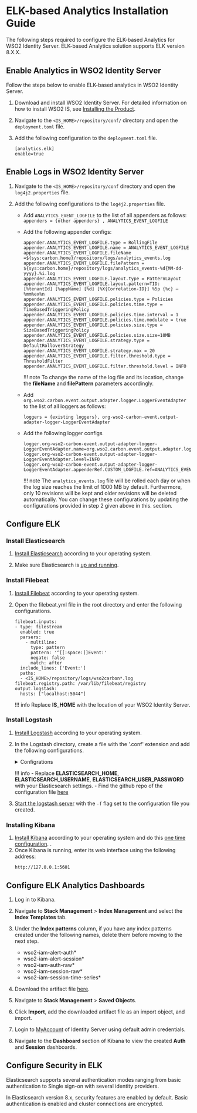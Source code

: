 # ELK-based Analytics Installation Guide

The following steps required to configure the ELK-based Analytics for WSO2 Identity Server.  ELK-based Analytics solution supports ELK version 8.X.X.

## Enable Analytics in WSO2 Identity Server

Follow the steps below to enable ELK-based analytics in WSO2 Identity Server.

1. Download and install WSO2 Identity Server. For detailed information
   on how to install WSO2 IS, see [Installing the
   Product](../../setup/installing-the-product).

2. Navigate to the `<IS_HOME>/repository/conf/` directory and open the `deployment.toml` file.

3. Add the following configuration to the `deployment.toml` file.

    ```
    [analytics.elk]
    enable=true
    ```

## Enable Logs in WSO2 Identity Server

1. Navigate to the `<IS_HOME>/repository/conf` directory and open the `log4j2.properties` file.

2. Add the following configurations to the `log4j2.properties` file.
    
    - Add `ANALYTICS_EVENT_LOGFILE` to the list of all appenders as follows: <br />
        `appenders = {other appenders} , ANALYTICS_EVENT_LOGFILE`

    - Add the following appender configs:

        ```
        appender.ANALYTICS_EVENT_LOGFILE.type = RollingFile
        appender.ANALYTICS_EVENT_LOGFILE.name = ANALYTICS_EVENT_LOGFILE
        appender.ANALYTICS_EVENT_LOGFILE.fileName =${sys:carbon.home}/repository/logs/analytics_events.log
        appender.ANALYTICS_EVENT_LOGFILE.filePattern = ${sys:carbon.home}/repository/logs/analytics_events-%d{MM-dd-yyyy}.%i.log
        appender.ANALYTICS_EVENT_LOGFILE.layout.type = PatternLayout
        appender.ANALYTICS_EVENT_LOGFILE.layout.pattern=TID: [%tenantId] [%appName] [%d] [%X{Correlation-ID}] %5p {%c} — %mm%ex%n
        appender.ANALYTICS_EVENT_LOGFILE.policies.type = Policies
        appender.ANALYTICS_EVENT_LOGFILE.policies.time.type = TimeBasedTriggeringPolicy
        appender.ANALYTICS_EVENT_LOGFILE.policies.time.interval = 1
        appender.ANALYTICS_EVENT_LOGFILE.policies.time.modulate = true
        appender.ANALYTICS_EVENT_LOGFILE.policies.size.type = SizeBasedTriggeringPolicy
        appender.ANALYTICS_EVENT_LOGFILE.policies.size.size=10MB
        appender.ANALYTICS_EVENT_LOGFILE.strategy.type = DefaultRolloverStrategy
        appender.ANALYTICS_EVENT_LOGFILE.strategy.max = 20
        appender.ANALYTICS_EVENT_LOGFILE.filter.threshold.type = ThresholdFilter
        appender.ANALYTICS_EVENT_LOGFILE.filter.threshold.level = INFO
        ```

        !!! note
            To change the name of the log file and its location, change the **fileName** and **filePattern** parameters accordingly.

    - Add `org.wso2.carbon.event.output.adapter.logger.LoggerEventAdapter` to the list of all loggers as follows:
        ```
        loggers = {existing loggers}, org-wso2-carbon-event.output-adapter-logger-LoggerEventAdapter
        ```
    - Add the following logger configs
        ```
        logger.org-wso2-carbon-event.output-adapter-logger-LoggerEventAdapter.name=org.wso2.carbon.event.output.adapter.logger.LoggerEventAdapter
        logger.org-wso2-carbon-event.output-adapter-logger-LoggerEventAdapter.level=INFO
        logger.org-wso2-carbon-event.output-adapter-logger-LoggerEventAdapter.appenderRef.CUSTOM_LOGFILE.ref=ANALYTICS_EVENT_LOGFILE
        ```

        !!! note
            The `analytics_events.log` file will be rolled each day or when the log size reaches the limit of 1000 MB by default. Furthermore, only 10 revisions will be kept and older revisions will be deleted automatically. You can change these configurations by updating the configurations provided in step 2 given above in this. section.
 
## Configure ELK

### Install Elasticsearch
 
1. [Install Elasticsearch](https://www.elastic.co/guide/en/elastic-stack-get-started/current/get-started-elastic-stack.html#install-elasticsearch) according to your operating system.

2. Make sure Elasticsearch is [up and running](https://www.elastic.co/guide/en/elastic-stack-get-started/current/get-started-elastic-stack.html#_make_sure_that_elasticsearch_is_up_and_running).

### Install Filebeat
1. [Install Filebeat](https://www.elastic.co/guide/en/beats/filebeat/current/filebeat-installation-configuration.html#installation) according to your operating system.

2. Open the filebeat.yml file in the root directory and enter the following configurations.
    ```
    filebeat.inputs:
    - type: filestream  
      enabled: true
      parsers:
        - multiline:
          type: pattern
          pattern: '^[[:space:]]Event:'
          negate: false
          match: after
      include_lines: ['Event:']
      paths:
      - <IS_HOME>/repository/logs/wso2carbon*.log
    filebeat.registry.path: /var/lib/filebeat/registry
    output.logstash:
      hosts: ["localhost:5044"]
    ```

    !!! info
        Replace **IS_HOME** with the location of your WSO2 Identity Server.

### Install Logstash
 
1. [Install Logstash](https://www.elastic.co/guide/en/logstash/current/installing-logstash.html) according to your operating system.
2. In the Logstash directory, create a file with the '.conf' extension and add the following configurations.

    <details>
      <summary>Configrations</summary>

      ```
      
      input {
      	beats {
          		port => "5044"
        	}
      }
      
      filter {
      	if " Event:" not in [message] {
      	  drop {}
      	}
      
      	mutate {
              gsub => [
                "message", "LOCAL", "Resident"
              ]
      	}
      
      	# Date format parse
      	grok {
      		ecs_compatibility => disabled
      		match => {
      			'message' => '\[%{TIMESTAMP_ISO8601:logtime}\].*Unique ID: %{GREEDYDATA:eventType},\n Event: %      {GREEDYDATA:eventdata}'
      		}
      	}
      
      	json {
      		ecs_compatibility => disabled
      		source => "eventdata"
      		remove_field => ["eventdata","message"]
      	}
      
      	#ruby code to convert the comma seperated roles into an array
      	ruby{
      		code =>"
      
      		# method to split the supplied string by comma, trim whitespace and return an array
      		def mapStringToArray(strFieldValue)
      
      		#if string is not null, return array
      		if (strFieldValue != nil)
      			fieldArr =  strFieldValue.split(',').map(&:strip).reject(&:empty?).uniq 
      			return fieldArr                             
      		end     
      
      		return [] #return empty array if string is nil
      		end
      
      		vrtArr = mapStringToArray(event.get('[event][payloadData][rolesCommaSeparated]'))
      		if vrtArr.length > 0                           
      			event.set('[event][payloadData][rolesCommaSeparated]', vrtArr)
      		end
      
      		event_array = []
      		event_type = event.get('[event][payloadData][eventType]')
      		idp_type = event.get('[event][payloadData][identityProviderType]')
      		auth_step_success = event.get('[event][payloadData][authStepSuccess]')
              if (event_type == 'overall' || auth_step_success == false)
      			event_array.push('Overall')
      		end
      		if (event_type == 'step')
      			if (idp_type == 'Resident')
      				event_array.push('Resident')
      			end
      			if (idp_type == 'FEDERATED')
      				event_array.push('Federated')
      			end
      		end
      		event.set('[event][payloadData][event_type_filter]', event_array)
      	"
      	}
      
      	# take log time as the timestamp
      	date {
      		match => [ "logtime" , "yyyy-MM-dd HH:mm:ss,SSS" ]
      		target => "@timestamp"
      	}
      
      	# session specific
      	if [eventType] == "session" {
      
      		# user agent filter to transform the userAgent string into seperated fields
      		useragent {
      			ecs_compatibility => disabled
      			source => "[event][payloadData][userAgent]"
      			target => "userAgentDetails"
      		}
      
      		date {
      			match => [ "[event][payloadData][startTimestamp]" , "UNIX_MS" ]
      			target => "startTime"
      		}
      
      		date {
      			match => [ "[event][payloadData][terminationTimestamp]" , "UNIX_MS" ]
      			target => "endTime"
      		}
      
      	} else if [eventType] == "auth" {
      
      		#geo ip filter to transform the IP address to location
      		geoip {
      			ecs_compatibility => disabled
      			source => "[event][payloadData][remoteIp]"
      		}
      
      		# geo IP failure to lookup or local address 
      		if "_geoip_lookup_failure" in [tags] {
      			mutate {
      				add_field => { "[geoip][country_name]" => "N/A" }
      			}
      		}
      		
      	}
      
      }
      
      output {
      
      	#seperating event type as auth and session via the eventtype
      
      	if [eventType] == "auth"{
      		elasticsearch {
      			hosts => ["https://localhost:9200"]
      			cacert => "<ELASTICSEARCH_HOME>/config/certs/http_ca.crt"
      			user => "<ELASTICSEARCH_USERNAME>"
      			password => "<ELASTICSEARCH_USER_PASSWORD>"
      			index => "wso2-iam-auth-raw"
      			document_id => "%{[event][payloadData][eventId]}"
      		}
      	} else if [eventType] == "session"{
      		elasticsearch {
      			hosts => ["https://localhost:9200"]
      			cacert => "<ELASTICSEARCH_HOME>/config/certs/http_ca.crt"
      			user => "<ELASTICSEARCH_USERNAME>"
      			password => "<ELASTICSEARCH_USER_PASSWORD>"
      			index => "wso2-iam-session-raw"
      			document_id => "%{[event][payloadData][sessionId]}"
      		}
      		elasticsearch {
      			hosts => ["https://localhost:9200"]
      			cacert => "<ELASTICSEARCH_HOME>/config/certs/http_ca.crt"
      			user => "<ELASTICSEARCH_USERNAME>"
      			password => "<ELASTICSEARCH_USER_PASSWORD>"
      			index => "wso2-iam-session-time-series"
      		}
      	}
      } 
      ```
    </details>


    !!! info
        - Replace **ELASTICSEARCH_HOME**, **ELASTICSEARCH_USERNAME**, **ELASTICSEARCH_USER_PASSWORD** with your Elasticsearch settings.
        - Find the github repo of the configuration file [here](https://github.com/wso2-extensions/identity-elk-integration/blob/main/logstash/logstash-filebeat.conf)

3.  [Start the logstash server](https://www.elastic.co/guide/en/logstash/8.1/running-logstash-command-line.html#running-logstash-command-line) with the `-f` flag set to the configuration file you created.

 
### Installing Kibana
1. [Install Kibana](https://www.elastic.co/guide/en/elastic-stack-get-started/current/get-started-elastic-stack.html#install-kibana) according to your operating system and do this [one time configuration](https://www.elastic.co/guide/en/elasticsearch/reference/8.2/configuring-stack-security.html#stack-start-with-security).
  .
2. Once Kibana is running, enter its web interface using the following address:
    ```
    http://127.0.0.1:5601
    ```
 
## Configure ELK Analytics Dashboards
 
1. Log in to Kibana.
2. Navigate to **Stack Management** > **Index Management** and select the **Index Templates** tab.
3. Under the **Index patterns** column, if you have any index patterns created under the following names, delete them before moving to the next step.
 
     - wso2-iam-alert-auth*
     - wso2-iam-alert-session*
     - wso2-iam-auth-raw*
     - wso2-iam-session-raw*
     - wso2-iam-session-time-series*
 
4. Download the artifact file [here](../assets/img/elk-analytics/kibana-8-x-auth-and-session.ndjson).
5. Navigate to **Stack Management** > **Saved Objects**.
6. Click **Import**, add the downloaded artifact file as an import object, and import. 
7. Login to [MyAccount](https://localhost:9443/myaccount) of Identity Server using default admin credentials.
8. Navigate to the **Dashboard** section of Kibana to view the created **Auth** and **Session** dashboards.


## Configure Security in ELK
 
Elasticsearch supports several authentication modes ranging from basic authentication to Single sign-on with several identity providers.
 
In Elasticsearch version 8.x, security features are enabled by default. Basic authentication is enabled and cluster connections are encrypted.
 


